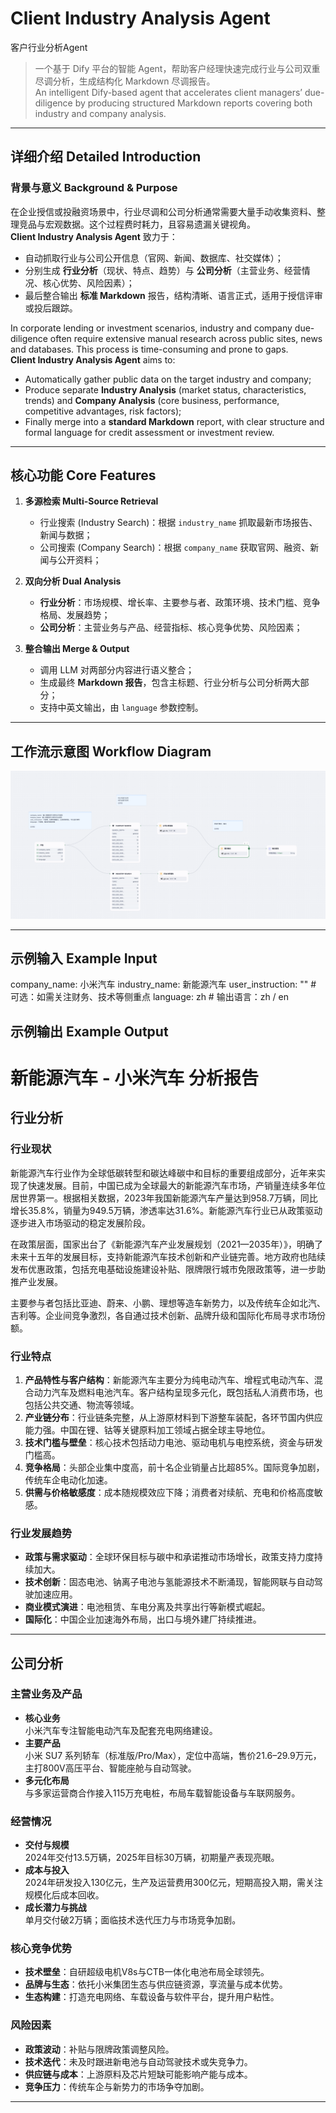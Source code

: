 # Client Industry Analysis Agent  
客户行业分析Agent

> 一个基于 Dify 平台的智能 Agent，帮助客户经理快速完成行业与公司双重尽调分析，生成结构化 Markdown 尽调报告。  
> An intelligent Dify-based agent that accelerates client managers’ due-diligence by producing structured Markdown reports covering both industry and company analysis.

---

## 详细介绍 Detailed Introduction

### 背景与意义 Background & Purpose  
在企业授信或投融资场景中，行业尽调和公司分析通常需要大量手动收集资料、整理竞品与宏观数据。这个过程费时耗力，且容易遗漏关键视角。  
**Client Industry Analysis Agent** 致力于：  
- 自动抓取行业与公司公开信息（官网、新闻、数据库、社交媒体）；  
- 分别生成 **行业分析**（现状、特点、趋势）与 **公司分析**（主营业务、经营情况、核心优势、风险因素）；  
- 最后整合输出 **标准 Markdown** 报告，结构清晰、语言正式，适用于授信评审或投后跟踪。  

In corporate lending or investment scenarios, industry and company due-diligence often require extensive manual research across public sites, news and databases. This process is time-consuming and prone to gaps.  
**Client Industry Analysis Agent** aims to:  
- Automatically gather public data on the target industry and company;  
- Produce separate **Industry Analysis** (market status, characteristics, trends) and **Company Analysis** (core business, performance, competitive advantages, risk factors);  
- Finally merge into a **standard Markdown** report, with clear structure and formal language for credit assessment or investment review.

---

## 核心功能 Core Features

1. **多源检索 Multi-Source Retrieval**  
   - 行业搜索 (Industry Search)：根据 `industry_name` 抓取最新市场报告、新闻与数据；  
   - 公司搜索 (Company Search)：根据 `company_name` 获取官网、融资、新闻与公开资料；  

2. **双向分析 Dual Analysis**  
   - **行业分析**：市场规模、增长率、主要参与者、政策环境、技术门槛、竞争格局、发展趋势；  
   - **公司分析**：主营业务与产品、经营指标、核心竞争优势、风险因素；  

3. **整合输出 Merge & Output**  
   - 调用 LLM 对两部分内容进行语义整合；  
   - 生成最终 **Markdown 报告**，包含主标题、行业分析与公司分析两大部分；  
   - 支持中英文输出，由 `language` 参数控制。  

---

## 工作流示意图 Workflow Diagram

![流程示意图 Workflow](./workflow.png)

---

## 示例输入 Example Input

company_name: 小米汽车
industry_name: 新能源汽车
user_instruction: ""      # 可选：如需关注财务、技术等侧重点
language: zh             # 输出语言：zh / en


## 示例输出 Example Output

# 新能源汽车 - 小米汽车 分析报告

## 行业分析

### 行业现状
新能源汽车行业作为全球低碳转型和碳达峰碳中和目标的重要组成部分，近年来实现了快速发展。目前，中国已成为全球最大的新能源汽车市场，产销量连续多年位居世界第一。根据相关数据，2023年我国新能源汽车产量达到958.7万辆，同比增长35.8%，销量为949.5万辆，渗透率达31.6%。新能源汽车行业已从政策驱动逐步进入市场驱动的稳定发展阶段。

在政策层面，国家出台了《新能源汽车产业发展规划（2021—2035年）》，明确了未来十五年的发展目标，支持新能源汽车技术创新和产业链完善。地方政府也陆续发布优惠政策，包括充电基础设施建设补贴、限牌限行城市免限政策等，进一步助推产业发展。

主要参与者包括比亚迪、蔚来、小鹏、理想等造车新势力，以及传统车企如北汽、吉利等。企业间竞争激烈，各自通过技术创新、品牌升级和国际化布局寻求市场份额。

### 行业特点
1. **产品特性与客户结构**：新能源汽车主要分为纯电动汽车、增程式电动汽车、混合动力汽车及燃料电池汽车。客户结构呈现多元化，既包括私人消费市场，也包括公共交通、物流等领域。  
2. **产业链分布**：行业链条完整，从上游原材料到下游整车装配，各环节国内供应能力强。中国在锂、钴等关键原料加工领域占据全球主导地位。  
3. **技术门槛与壁垒**：核心技术包括动力电池、驱动电机与电控系统，资金与研发门槛高。  
4. **竞争格局**：头部企业集中度高，前十名企业销量占比超85%。国际竞争加剧，传统车企电动化加速。  
5. **供需与价格敏感度**：成本随规模效应下降；消费者对续航、充电和价格高度敏感。

### 行业发展趋势
- **政策与需求驱动**：全球环保目标与碳中和承诺推动市场增长，政策支持力度持续加大。  
- **技术创新**：固态电池、钠离子电池与氢能源技术不断涌现，智能网联与自动驾驶加速应用。  
- **商业模式演进**：电池租赁、车电分离及共享出行等新模式崛起。  
- **国际化**：中国企业加速海外布局，出口与境外建厂持续推进。

---

## 公司分析

### 主营业务及产品
- **核心业务**  
  小米汽车专注智能电动汽车及配套充电网络建设。  
- **主要产品**  
  小米 SU7 系列轿车（标准版/Pro/Max），定位中高端，售价21.6–29.9万元，主打800V高压平台、智能座舱与自动驾驶。  
- **多元化布局**  
  与多家运营商合作接入115万充电桩，布局车载智能设备与车联网服务。

### 经营情况
- **交付与规模**  
  2024年交付13.5万辆，2025年目标30万辆，初期量产表现亮眼。  
- **成本与投入**  
  2024年研发投入130亿元，生产及运营费用300亿元，短期高投入期，需关注规模化后成本回收。  
- **成长潜力与挑战**  
  单月交付破2万辆；面临技术迭代压力与市场竞争加剧。

### 核心竞争优势
- **技术壁垒**：自研超级电机V8s与CTB一体化电池布局全球领先。  
- **品牌与生态**：依托小米集团生态与供应链资源，享流量与成本优势。  
- **生态构建**：打造充电网络、车载设备与软件平台，提升用户粘性。

### 风险因素
- **政策波动**：补贴与限牌政策调整风险。  
- **技术迭代**：未及时跟进新电池与自动驾驶技术或失竞争力。  
- **供应链与成本**：上游原料及芯片短缺可能影响产能与成本。  
- **竞争压力**：传统车企与新势力的市场争夺加剧。

---

